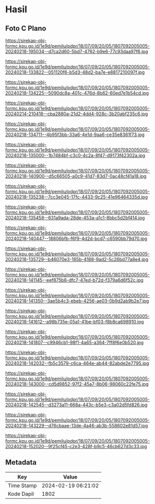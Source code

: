 # Hasil

## Foto C Plano

https://sirekap-obj-formc.kpu.go.id/1e9d/pemilu/pdpr/18/07/09/20/05/1807092005005-20240218-195034--d7ca2d60-5bd7-4762-b9e6-77c93daa97f6.jpg

https://sirekap-obj-formc.kpu.go.id/1e9d/pemilu/pdpr/18/07/09/20/05/1807092005005-20240218-133822--051120f6-b5d3-48d2-ba7e-e8817210097f.jpg

https://sirekap-obj-formc.kpu.go.id/1e9d/pemilu/pdpr/18/07/09/20/05/1807092005005-20240218-134225--5090dc8a-401c-476d-8b62-60ed7e1b54cd.jpg

https://sirekap-obj-formc.kpu.go.id/1e9d/pemilu/pdpr/18/07/09/20/05/1807092005005-20240214-210418--cba2880a-21d2-4dd4-928c-3b20abf235c6.jpg

https://sirekap-obj-formc.kpu.go.id/1e9d/pemilu/pdpr/18/07/09/20/05/1807092005005-20240218-134711--4b95f3bb-33a6-4e1d-9aa6-ce35e8361f73.jpg

https://sirekap-obj-formc.kpu.go.id/1e9d/pemilu/pdpr/18/07/09/20/05/1807092005005-20240218-135000--1b7484bf-c3c0-4c2a-8f47-d9173f42302a.jpg

https://sirekap-obj-formc.kpu.go.id/1e9d/pemilu/pdpr/18/07/09/20/05/1807092005005-20240218-140900--d5c66505-a0c9-41d7-83d7-0ac48cf41a18.jpg

https://sirekap-obj-formc.kpu.go.id/1e9d/pemilu/pdpr/18/07/09/20/05/1807092005005-20240218-135238--7cc3e045-17fc-4433-9c25-41e96464335d.jpg

https://sirekap-obj-formc.kpu.go.id/1e9d/pemilu/pdpr/18/07/09/20/05/1807092005005-20240218-135458--631a9ada-28de-453a-a1c1-8bbc5d2bf414.jpg

https://sirekap-obj-formc.kpu.go.id/1e9d/pemilu/pdpr/18/07/09/20/05/1807092005005-20240218-140447--18806bfb-f6f9-4d2d-bcd7-c6590bb79d70.jpg

https://sirekap-obj-formc.kpu.go.id/1e9d/pemilu/pdpr/18/07/09/20/05/1807092005005-20240218-135729--b46070e3-165b-4188-9ad2-5c26bd77a8e4.jpg

https://sirekap-obj-formc.kpu.go.id/1e9d/pemilu/pdpr/18/07/09/20/05/1807092005005-20240218-141145--eef875b8-dfc7-47ed-b72d-f379a6d6f52c.jpg

https://sirekap-obj-formc.kpu.go.id/1e9d/pemilu/pdpr/18/07/09/20/05/1807092005005-20240218-141350--3ae5b4c3-ebeb-4256-ae03-0b9d2ab9b2e7.jpg

https://sirekap-obj-formc.kpu.go.id/1e9d/pemilu/pdpr/18/07/09/20/05/1807092005005-20240218-141612--a98b735e-05a1-41be-bf03-f8b8ca698910.jpg

https://sirekap-obj-formc.kpu.go.id/1e9d/pemilu/pdpr/18/07/09/20/05/1807092005005-20240218-141807--c9946cb1-98f1-4a65-a364-7ff8f6e0b520.jpg

https://sirekap-obj-formc.kpu.go.id/1e9d/pemilu/pdpr/18/07/09/20/05/1807092005005-20240218-142032--fb5c3579-c6ca-464e-ab44-82abde2e7795.jpg

https://sirekap-obj-formc.kpu.go.id/1e9d/pemilu/pdpr/18/07/09/20/05/1807092005005-20240218-143000--cd5d9852-97f2-45a7-8b06-98060c22fe75.jpg

https://sirekap-obj-formc.kpu.go.id/1e9d/pemilu/pdpr/18/07/09/20/05/1807092005005-20240218-142545--d3273a11-668a-443c-b5e3-c3a02d5fd826.jpg

https://sirekap-obj-formc.kpu.go.id/1e9d/pemilu/pdpr/18/07/09/20/05/1807092005005-20240218-143229--d76cbaae-13de-4a46-ab3b-558602e81d57.jpg

https://sirekap-obj-formc.kpu.go.id/1e9d/pemilu/pdpr/18/07/09/20/05/1807092005005-20240218-152020--9f25cf45-c2e3-428f-b9c5-46cb627d3c33.jpg


## Metadata

| Key        | Value               |
| ---------- | ------------------- |
| Time Stamp | 2024-02-19 06:21:02 |
| Kode Dapil | 1802                |



